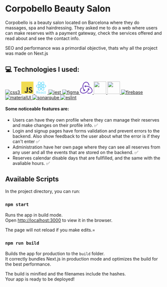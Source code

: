 # Corpobello Beauty Salon

Corpobello is a beauty salon located on Barcelona where they do massages, spa and hairdressing. 
They asked me to do a web where users can make reserves with a payment gateway, check the services offered and read about and see the contact info.

SEO and performance was a primordial objective, thats why all the project was made on Next.js


## 💻 Technologies I used:


<p> 
  <a href="https://www.w3schools.com/css/" target="_blank"> 
    <img src="https://external-content.duckduckgo.com/iu/?u=https%3A%2F%2Fcdn1.iconfinder.com%2Fdata%2Ficons%2Flogotypes%2F32%2Fbadge-css-3-512.png&f=1&nofb=1" alt="css3" width="40" height="40"/>
  </a> 
  <a href="https://developer.mozilla.org/en-US/docs/Web/JavaScript" target="_blank"> 
    <img src="https://raw.githubusercontent.com/devicons/devicon/master/icons/javascript/javascript-original.svg" alt="javascript" width="40" height="40"/> 
  </a> 
  <a href="https://reactjs.org/" target="_blank"> 
    <img src="https://raw.githubusercontent.com/devicons/devicon/master/icons/react/react-original-wordmark.svg" alt="react" width="40" height="40"/> 
  </a> 
  <a href="https://jestjs.io" target="_blank"> 
    <img src="https://www.vectorlogo.zone/logos/jestjsio/jestjsio-icon.svg" alt="jest" width="40" height="40"/> 
  </a> 
  <a href="https://testing-library.com/" target="_blank">
    <img src="https://testing-library.com/img/octopus-128x128.png" alt="figma" width="40" height="40" /> 
  </a>
  <a href="https://redux.js.org" target="_blank"> 
    <img src="https://raw.githubusercontent.com/devicons/devicon/master/icons/redux/redux-original.svg" alt="redux" width="40" height="40"/> 
  </a> 
  <a href="https://github.com/" target="_blank">
    <img src="https://raw.githubusercontent.com/rahulbanerjee26/githubAboutMeGenerator/main/icons/github.svg" width="40" height="40">
  </a>
  <a href="https://git-scm.com/" target="_blank">
    <img src="https://raw.githubusercontent.com/rahulbanerjee26/githubAboutMeGenerator/main/icons/git.svg" width="40" height="40">
  </a>
  <a href="https://firebase.google.com/" target="_blank"> 
    <img src="https://www.vectorlogo.zone/logos/firebase/firebase-icon.svg" alt="firebase" width="40" height="40"/> 
   </a>
  <a href="https://material-ui.com/" target="_blank"> 
    <img src="https://material-ui.com/static/logo_raw.svg" alt="materialUI" width="40" height="40"/> 
   </a>
   <a href="https://www.sonarqube.org/" target="_blank"> 
    <img src="https://encrypted-tbn0.gstatic.com/images?q=tbn:ANd9GcQO0yEhvvnlyrgcg3uHSsRBhehjzhs-WXGte9NyDRM0LsscmgtxHIT4vHU9B8hemUmhSrc&usqp=CAU" alt="sonarqube" width="40" height="40"/> 
   </a>
   <a href="https://eslint.org/" target="_blank"> 
    <img src="https://d33wubrfki0l68.cloudfront.net/204482ca413433c80cd14fe369e2181dd97a2a40/092e2/assets/img/logo.svg" alt="eslint" width="40" height="40"/> 
   </a>
</p>

#### Some noticeable features are:
- Users can have they own profile where they can manage their reserves and make changes on their profile info. ✅
- Login and signup pages have forms validation and prevent errors to the backend. Also show feedback to the user about what the error is if they can't enter ✅
- Administration have her own page where they can see all reserves from any user and all the events that are stored on the backend. ✅
- Reserves calendar disable days that are fullfilled, and the same with the avaliable hours. ✅

## Available Scripts

In the project directory, you can run:

### `npm start`

Runs the app in build mode.\
Open [http://localhost:3000](http://localhost:3000) to view it in the browser.

The page will not reload if you make edits.\=


### `npm run build`

Builds the app for production to the `build` folder.\
It correctly bundles Next.js in production mode and optimizes the build for the best performance.

The build is minified and the filenames include the hashes.\
Your app is ready to be deployed!
